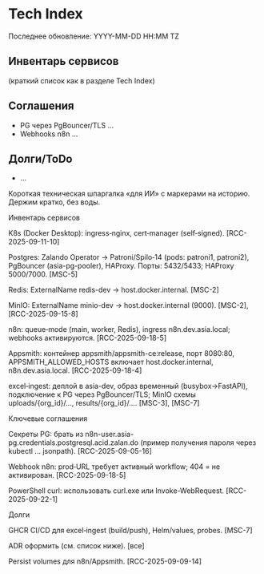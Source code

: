 # Tech Index
Последнее обновление: YYYY-MM-DD HH:MM TZ


## Инвентарь сервисов
(краткий список как в разделе Tech Index)


## Соглашения
- PG через PgBouncer/TLS …
- Webhooks n8n …


## Долги/ToDo
- …

Короткая техническая шпаргалка «для ИИ» с маркерами на историю. Держим кратко, без воды.

Инвентарь сервисов

K8s (Docker Desktop): ingress‑nginx, cert‑manager (self‑signed). [RCC-2025-09-11-10]

Postgres: Zalando Operator → Patroni/Spilo‑14 (pods: patroni1, patroni2), PgBouncer (asia-pg-pooler), HAProxy. Порты: 5432/5433; HAProxy 5000/7000. [MSC-5]

Redis: ExternalName redis-dev → host.docker.internal. [MSC-2]

MinIO: ExternalName minio-dev → host.docker.internal (9000). [MSC-2], [RCC-2025-09-15-8]

n8n: queue‑mode (main, worker, Redis), ingress n8n.dev.asia.local; webhooks активируются. [RCC-2025-09-18-5]

Appsmith: контейнер appsmith/appsmith-ce:release, порт 8080:80, APPSMITH_ALLOWED_HOSTS включает host.docker.internal, n8n.dev.asia.local. [RCC-2025-09-18-4]

excel‑ingest: деплой в asia-dev, образ временный (busybox→FastAPI), подключение к PG через PgBouncer/TLS; MinIO схемы uploads/{org_id}/…, results/{org_id}/…. [MSC-3], [MSC-7]

Ключевые соглашения

Секреты PG: брать из n8n-user.asia-pg.credentials.postgresql.acid.zalan.do (пример получения пароля через kubectl ... jsonpath). [RCC-2025-09-05-16]

Webhook n8n: prod‑URL требует активный workflow; 404 = не активирован. [RCC-2025-09-18-5]

PowerShell curl: использовать curl.exe или Invoke-WebRequest. [RCC-2025-09-22-1]

Долги

GHCR CI/CD для excel‑ingest (build/push), Helm/values, probes. [MSC-7]

ADR оформить (см. список ниже). [все]

Persist volumes для n8n/Appsmith. [RCC-2025-09-09-14]